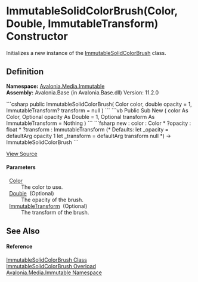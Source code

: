 # ImmutableSolidColorBrush(Color, Double, ImmutableTransform) Constructor


Initializes a new instance of the <a href="T_Avalonia_Media_Immutable_ImmutableSolidColorBrush">ImmutableSolidColorBrush</a> class.



## Definition
**Namespace:** <a href="N_Avalonia_Media_Immutable">Avalonia.Media.Immutable</a>  
**Assembly:** Avalonia.Base (in Avalonia.Base.dll) Version: 11.2.0

<Tabs groupId="api-code-preview">
<TabItem value="csharp" label="C#">
```csharp
public ImmutableSolidColorBrush(
	Color color,
	double opacity = 1,
	ImmutableTransform? transform = null
)
```
</TabItem>
<TabItem value="vb" label="VB">
```vb
Public Sub New ( 
	color As Color,
	Optional opacity As Double = 1,
	Optional transform As ImmutableTransform = Nothing
)
```
</TabItem>
<TabItem value="fsharp" label="F#">
```fsharp
new : 
        color : Color * 
        ?opacity : float * 
        ?transform : ImmutableTransform 
(* Defaults:
        let _opacity = defaultArg opacity 1
        let _transform = defaultArg transform null
*)
-> ImmutableSolidColorBrush
```
</TabItem>
</Tabs>



<a href="https://github.com/AvaloniaUI/Avalonia/tree/master/src/Avalonia.Base/Media/Immutable/ImmutableSolidColorBrush.cs#L16" title="View the source code">View Source</a>



#### Parameters
<dl><dt>  <a href="T_Avalonia_Media_Color">Color</a></dt><dd>The color to use.</dd><dt>  <a href="https://learn.microsoft.com/dotnet/api/system.double" target="_blank" rel="noopener noreferrer">Double</a>  (Optional)</dt><dd>The opacity of the brush.</dd><dt>  <a href="T_Avalonia_Media_Immutable_ImmutableTransform">ImmutableTransform</a>  (Optional)</dt><dd>The transform of the brush.</dd></dl>

## See Also


#### Reference
<a href="T_Avalonia_Media_Immutable_ImmutableSolidColorBrush">ImmutableSolidColorBrush Class</a>  
<a href="Overload_Avalonia_Media_Immutable_ImmutableSolidColorBrush__ctor">ImmutableSolidColorBrush Overload</a>  
<a href="N_Avalonia_Media_Immutable">Avalonia.Media.Immutable Namespace</a>  
